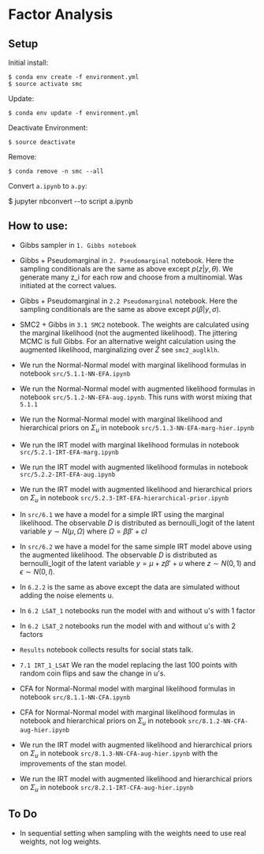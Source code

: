 # Factor Analysis

## Setup

Initial install:

    $ conda env create -f environment.yml
    $ source activate smc

Update:

    $ conda env update -f environment.yml

Deactivate Environment:

    $ source deactivate

Remove:

    $ conda remove -n smc --all


Convert `a.ipynb` to `a.py`:

  $ jupyter nbconvert --to script a.ipynb


## How to use:

* Gibbs sampler in `1. Gibbs notebook`

* Gibbs + Pseudomarginal in `2. Pseudomarginal` notebook. Here the sampling
conditionals are the same as above except $p(z| y,\theta)$. We generate many
z_i for each row and choose from a multinomial. Was initiated at the correct
values.

* Gibbs + Pseudomarginal in `2.2 Pseudomarginal` notebook. Here the sampling
conditionals are the same as above except $p(\beta| y, \sigma)$.

* SMC2 + Gibbs in `3.1 SMC2` notebook. The weights are calculated using the marginal
likelihood (not the augmented likelihood). The jittering MCMC is full Gibbs. For
an alternative weight calculation using the augmented likelihood, marginalizing
over $Z$ see `smc2_auglklh`.

* We run the Normal-Normal model with marginal likelihood formulas in notebook
`src/5.1.1-NN-EFA.ipynb`

* We run the Normal-Normal model with augmented likelihood formulas in notebook
`src/5.1.2-NN-EFA-aug.ipynb`. This runs with worst mixing that `5.1.1`

* We run the Normal-Normal model with marginal likelihood and hierarchical priors on
$\Sigma_u$ in notebook `src/5.1.3-NN-EFA-marg-hier.ipynb`

* We run the IRT model with marginal likelihood formulas in notebook
`src/5.2.1-IRT-EFA-marg.ipynb`

* We run the IRT model with augmented likelihood formulas in notebook
`src/5.2.2-IRT-EFA-aug.ipynb`

* We run the IRT model with augmented likelihood and hierarchical priors on
$\Sigma_u$ in notebook `src/5.2.3-IRT-EFA-hierarchical-prior.ipynb`

* In `src/6.1` we have a model for a simple IRT using the marginal likelihood.
The observable $D$ is distributed as bernoulli_logit of the latent
variable $y \sim N(\mu, \Omega)$ where $\Omega = \beta \beta' + cI$

* In `src/6.2` we have a model for the same simple IRT model above
using the augmented likelihood.
The observable $D$ is distributed as bernoulli_logit of the latent
variable $y = \mu + z \beta' + u$ where $z \sim N(0,1)$ and
$\epsilon \sim N(0, I)$.

* In `6.2.2` is the same as above except the data are simulated without adding
the noise elements u.


* In `6.2 LSAT_1` notebooks run the model with and without u's with 1 factor

* In `6.2 LSAT_2` notebooks run the model with and without u's with 2 factors

* `Results` notebook collects results for social stats talk.

* `7.1 IRT_1_LSAT` We ran the model replacing the last 100 points with random
coin flips and saw the change in u's.

* CFA for Normal-Normal model with marginal likelihood formulas in notebook
`src/8.1.1-NN-CFA.ipynb`

* CFA for Normal-Normal model with marginal likelihood formulas in notebook
and hierarchical priors on $\Sigma_u$ in notebook `src/8.1.2-NN-CFA-aug-hier.ipynb`

* We run the IRT model with augmented likelihood and hierarchical priors on
$\Sigma_u$ in notebook `src/8.1.3-NN-CFA-aug-hier.ipynb` with the improvements
of the stan model.

* We run the IRT model with augmented likelihood and hierarchical priors on
$\Sigma_u$ in notebook `src/8.2.1-IRT-CFA-aug-hier.ipynb`


## To Do

* In sequential setting when sampling with the weights need to use real weights,
not log weights.
